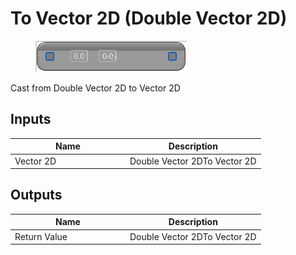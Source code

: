 # To Vector 2D (Double Vector 2D)

<div align="left" data-full-width="false"><figure><img src="../../../../.gitbook/assets/to_vector_2d_-double_vector_2d.png" alt=""><figcaption></figcaption></figure></div>

Cast from Double Vector 2D to Vector 2D

## Inputs

<table><thead><tr><th width="170">Name</th><th>Description</th></tr></thead><tbody><tr><td>Vector 2D</td><td>Double Vector 2DTo Vector 2D</td></tr></tbody></table>

## Outputs

<table><thead><tr><th width="170">Name</th><th>Description</th></tr></thead><tbody><tr><td>Return Value</td><td>Double Vector 2DTo Vector 2D</td></tr></tbody></table>
